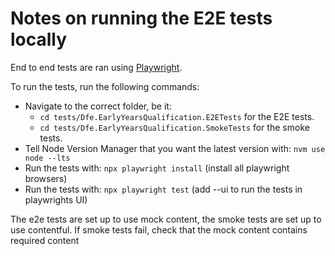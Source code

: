 # Notes on running the E2E tests locally

End to end tests are ran using [Playwright](https://playwright.dev/).

To run the tests, run the following commands:
- Navigate to the correct folder, be it:
    - ``cd tests/Dfe.EarlyYearsQualification.E2ETests`` for the E2E tests.
    - ``cd tests/Dfe.EarlyYearsQualification.SmokeTests`` for the smoke tests.
- Tell Node Version Manager that you want the latest version with: ``nvm use node --lts``
- Run the tests with: ``npx playwright install`` (install all playwright browsers)
- Run the tests with: ``npx playwright test`` (add --ui to run the tests in playwrights UI)

The e2e tests are set up to use mock content, the smoke tests are set up to use contentful. If smoke tests fail, check that the mock content contains required content